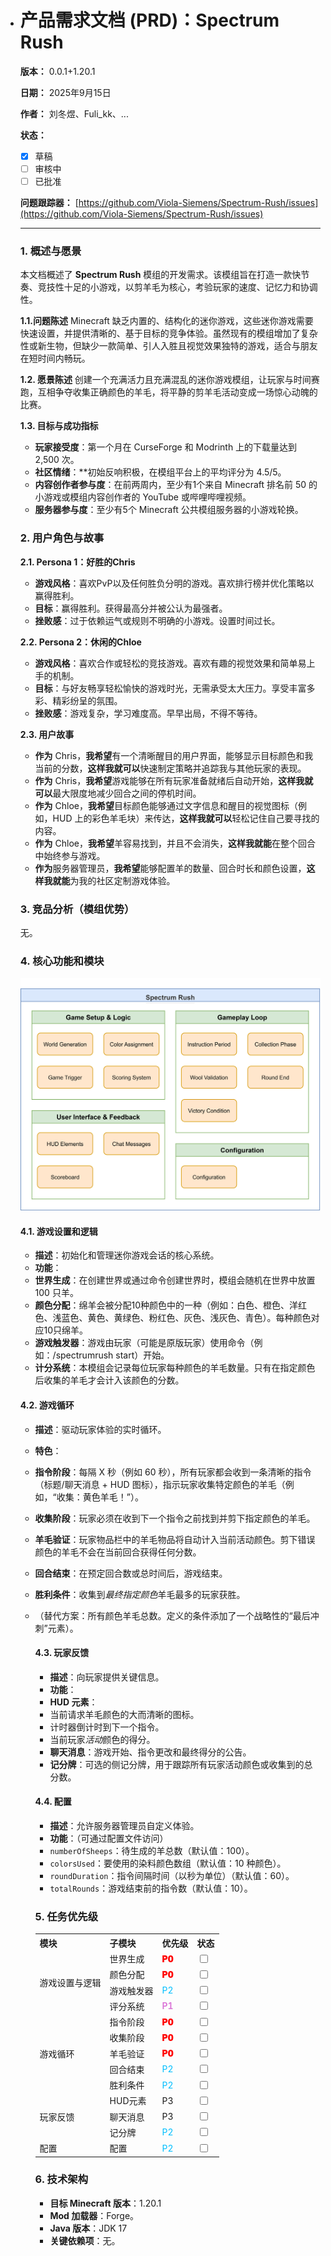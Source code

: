 - # 产品需求文档 (PRD)：Spectrum Rush

  **版本：** 0.0.1+1.20.1

  **日期：** 2025年9月15日

  **作者：** 刘冬煜、Fuli_kk、...

  **状态：**

  - [x] 草稿
  - [ ] 审核中
  - [ ] 已批准

  **问题跟踪器：** [https://github.com/Viola-Siemens/Spectrum-Rush/issues](https://github.com/Viola-Siemens/Spectrum-Rush/issues)

  ---

  ### **1. 概述与愿景**

  本文档概述了 **Spectrum Rush** 模组的开发需求。该模组旨在打造一款快节奏、竞技性十足的小游戏，以剪羊毛为核心，考验玩家的速度、记忆力和协调性。

  **1.1.问题陈述**
  Minecraft 缺乏内置的、结构化的迷你游戏，这些迷你游戏需要快速设置，并提供清晰的、基于目标的竞争体验。虽然现有的模组增加了复杂性或新生物，但缺少一款简单、引人入胜且视觉效果独特的游戏，适合与朋友在短时间内畅玩。

  **1.2. 愿景陈述**
  创建一个充满活力且充满混乱的迷你游戏模组，让玩家与时间赛跑，互相争夺收集正确颜色的羊毛，将平静的剪羊毛活动变成一场惊心动魄的比赛。

  **1.3. 目标与成功指标**

  - **玩家接受度**：第一个月在 CurseForge 和 Modrinth 上的下载量达到 2,500 次。
  - **社区情绪**：**初始反响积极，在模组平台上的平均评分为 4.5/5。
  - **内容创作者参与度**：在前两周内，至少有1个来自 Minecraft 排名前 50 的小游戏或模组内容创作者的 YouTube 或哔哩哔哩视频。
  - **服务器参与度**：至少有5个 Minecraft 公共模组服务器的小游戏轮换。

  ### **2. 用户角色与故事**

  **2.1. Persona 1：好胜的Chris**

  - **游戏风格**：喜欢PvP以及任何胜负分明的游戏。喜欢排行榜并优化策略以赢得胜利。
  - **目标**：赢得胜利。获得最高分并被公认为最强者。
  - **挫败感**：过于依赖运气或规则不明确的小游戏。设置时间过长。

  **2.2. Persona 2：休闲的Chloe**

  - **游戏风格**：喜欢合作或轻松的竞技游戏。喜欢有趣的视觉效果和简单易上手的机制。
  - **目标**：与好友畅享轻松愉快的游戏时光，无需承受太大压力。享受丰富多彩、精彩纷呈的氛围。
  - **挫败感**：游戏复杂，学习难度高。早早出局，不得不等待。

  **2.3. 用户故事**

  - **作为** Chris，**我希望**有一个清晰醒目的用户界面，能够显示目标颜色和我当前的分数，**这样我就可以**快速制定策略并追踪我与其他玩家的表现。
  - **作为** Chris，**我希望**游戏能够在所有玩家准备就绪后自动开始，**这样我就可以**最大限度地减少回合之间的停机时间。
  - **作为** Chloe，**我希望**目标颜色能够通过文字信息和醒目的视觉图标（例如，HUD 上的彩色羊毛块）来传达，**这样我就可以**轻松记住自己要寻找的内容。
  - **作为** Chloe，**我希望**羊容易找到，并且不会消失，**这样我就能**在整个回合中始终参与游戏。
  - **作为**服务器管理员，**我希望**能够配置羊的数量、回合时长和颜色设置，**这样我就能**为我的社区定制游戏体验。

  ### **3. 竞品分析（模组优势）**

  无。

  ### **4. 核心功能和模块**

  ![](docs/Product%20Architecture%20Diagram.png)

  #### 4.1. 游戏设置和逻辑

  - **描述**：初始化和管理迷你游戏会话的核心系统。
  - **功能**：
  - **世界生成**：在创建世界或通过命令创建世界时，模组会随机在世界中放置 100 只羊。
  - **颜色分配**：绵羊会被分配10种颜色中的一种（例如：白色、橙色、洋红色、浅蓝色、黄色、黄绿色、粉红色、灰色、浅灰色、青色）。每种颜色对应10只绵羊。
  - **游戏触发器**：游戏由玩家（可能是原版玩家）使用命令（例如：/spectrumrush start）开始。
  - **计分系统**：本模组会记录每位玩家每种颜色的羊毛数量。只有在指定颜色后收集的羊毛才会计入该颜色的分数。

  #### 4.2. 游戏循环

  - **描述**：驱动玩家体验的实时循环。
  - **特色**：
  - **指令阶段**：每隔 X 秒（例如 60 秒），所有玩家都会收到一条清晰的指令（标题/聊天消息 + HUD 图标），指示玩家收集特定颜色的羊毛（例如，“收集：黄色羊毛！”）。
  - **收集阶段**：玩家必须在收到下一个指令之前找到并剪下指定颜色的羊毛。
  - **羊毛验证**：玩家物品栏中的羊毛物品将自动计入当前活动颜色。剪下错误颜色的羊毛不会在当前回合获得任何分数。
  - **回合结束**：在预定回合数或总时间后，游戏结束。
  - **胜利条件**：收集到*最终指定颜色*羊毛最多的玩家获胜。
  - （替代方案：所有颜色羊毛总数。定义的条件添加了一个战略性的“最后冲刺”元素）。

    #### 4.3. 玩家反馈

    - **描述**：向玩家提供关键信息。
    - **功能**：
    - **HUD 元素**：
    - 当前请求羊毛颜色的大而清晰的图标。
    - 计时器倒计时到下一个指令。
    - 当前玩家*活动*颜色的得分。
    - **聊天消息**：游戏开始、指令更改和最终得分的公告。
    - **记分牌**：可选的侧记分牌，用于跟踪所有玩家活动颜色或收集到的总分数。

    #### 4.4. 配置

    - **描述**：允许服务器管理员自定义体验。
    - **功能**：（可通过配置文件访问）
    - `numberOfSheeps`：待生成的羊总数（默认值：100）。
    - `colorsUsed`：要使用的染料颜色数组（默认值：10 种颜色）。
    - `roundDuration`：指令间隔时间（以秒为单位）（默认值：60）。
    - `totalRounds`：游戏结束前的指令数（默认值：10）。

    ### **5. 任务优先级**

    <table>
    <tr>
    <th>模块</th>
    <th>子模块</th>
    <th>优先级</th>
    <th>状态</th>
    </tr>
    <tr>
    <td rowspan="4">游戏设置与逻辑</td>
    <td>世界生成</td>
    <td><span style="color:red;font-weight:900">P0</span></td>
    <td><input type="checkbox"/></td>
    </tr>
    <tr>
    <td>颜色分配</td>
    <td><span style="color:red;font-weight:900">P0</span></td>
    <td><input type="checkbox"/></td>
    </tr>
    <tr>
    <td>游戏触发器</td>
    <td><span style="color:deepskyblue">P2</span></td>
    <td><input type="checkbox"/></td>
    </tr>
    <tr>
    <td>评分系统</td>
    <td><span style="color:orchid;font-weight:600">P1</span></td>
    <td><input type="checkbox"/></td>
    </tr>
    <tr>
    <td rowspan="5">游戏循环</td>
    <td>指令阶段</td>
    <td><span style="color:red;font-weight:900">P0</span></td>
    <td><input type="checkbox"/></td>
    </tr>
    <tr>
    <td>收集阶段</td>
    <td><span style="color:red;font-weight:900">P0</span></td>
    <td><input type="checkbox"/></td>
    </tr>
    <tr>
    <td>羊毛验证</td>
    <td><span style="color:red;font-weight:900">P0</span></td>
    <td><input type="checkbox"/></td>
    </tr>
    <tr>
    <td>回合结束</td>
    <td><span style="color:deepskyblue">P2</span></td>
    <td><input type="checkbox"/></td>
    </tr>
    <tr>
    <td>胜利条件</td>
    <td><span style="color:deepskyblue">P2</span></td>
    <td><input type="checkbox"/></td>
    </tr>
    <tr>
    <td rowspan="3">玩家反馈</td>
    <td>HUD元素</td>
    <td>P3</td>
    <td><input type="checkbox"/></td>
    </tr>
    <tr>
    <td>聊天消息</td>
    <td>P3</td>
    <td><input type="checkbox"/></td>
    </tr>
    <tr>
    <td>记分牌</td>
    <td><span style="color:deepskyblue">P2</span></td>
    <td><input type="checkbox"/></td>
    </tr>
    <tr>
    <td rowspan="3">配置</td>
    <td>配置</td>
    <td><span style="color:deepskyblue">P2</span></td>
    <td><input type="checkbox"/></td>
    </tr>
    </table>

    ### **6. 技术架构**

    - **目标 Minecraft 版本**：1.20.1
    - **Mod 加载器**：Forge。
    - **Java 版本**：JDK 17
    - **关键依赖项**：无。

